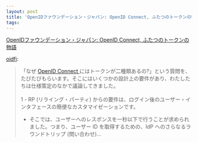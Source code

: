 ```yaml
---
layout: post
title: 'OpenIDファウンデーション・ジャパン: OpenID Connect, ふたつのトークンの物語'
tags: 
---
```

<a href="http://blog.openid.or.jp/post/12874061176/openid-connect-tale-of-two-tokens">OpenIDファウンデーション・ジャパン: OpenID Connect, ふたつのトークンの物語</a><br/><p><a href="http://blog.openid.or.jp/post/12874061176/openid-connect-tale-of-two-tokens" class="tumblr_blog">oidfj</a>:</p>

<blockquote>
<p>「なぜ <a href="http://openid.net/connect/" target="_blank">OpenID Connect </a>にはトークンが二種類あるの?」という質問を、たびたびもらいます。そこにはいくつかの設計上の要件があり、わたしたちは仕様策定のなかで議論してきました。<br/><br/>1 - RP (リライング・パーティ) からの要件は、ログイン後のユーザー・インタフェースの簡便なカスタマイゼーションです。</p>
<ul><li>そこでは、ユーザーへのレスポンスを一秒以下で行うことが求められました。つまり、ユーザー ID を取得するための、IdP へのさらなるラウンドトリップ (問い合わせ)&#8230;</li></ul></blockquote>
